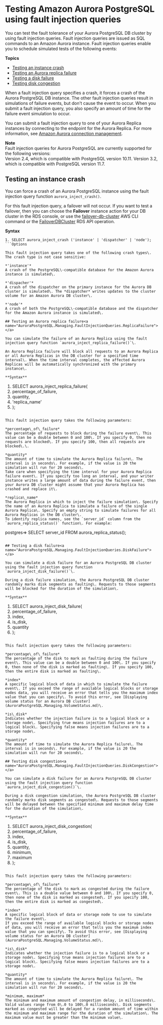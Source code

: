 # Testing Amazon Aurora PostgreSQL using fault injection queries<a name="AuroraPostgreSQL.Managing.FaultInjectionQueries"></a>

You can test the fault tolerance of your Aurora PostgreSQL DB cluster by using fault injection queries\. Fault injection queries are issued as SQL commands to an Amazon Aurora instance\. Fault injection queries enable you to schedule simulated tests of the following events:

**Topics**
+ [Testing an instance crash](#AuroraPostgreSQL.Managing.FaultInjectionQueries.Crash)
+ [Testing an Aurora replica failure](#AuroraPostgreSQL.Managing.FaultInjectionQueries.ReplicaFailure)
+ [Testing a disk failure](#AuroraPostgreSQL.Managing.FaultInjectionQueries.DiskFailure)
+ [Testing disk congestion](#AuroraPostgreSQL.Managing.FaultInjectionQueries.DiskCongestion)

When a fault injection query specifies a crash, it forces a crash of the Aurora PostgreSQL DB instance\. The other fault injection queries result in simulations of failure events, but don't cause the event to occur\. When you submit a fault injection query, you also specify an amount of time for the failure event simulation to occur\.

You can submit a fault injection query to one of your Aurora Replica instances by connecting to the endpoint for the Aurora Replica\. For more information, see [Amazon Aurora connection management](Aurora.Overview.Endpoints.md)\.

**Note**  
Fault injection queries for Aurora PostgreSQL are currently supported for the following versions:  
Version 2\.4, which is compatible with PostgreSQL version 10\.11\.
Version 3\.2, which is compatible with PostgreSQL version 11\.7\.
 

## Testing an instance crash<a name="AuroraPostgreSQL.Managing.FaultInjectionQueries.Crash"></a>

You can force a crash of an Aurora PostgreSQL instance using the fault injection query function `aurora_inject_crash()`\.

For this fault injection query, a failover will not occur\. If you want to test a failover, then you can choose the **Failover** instance action for your DB cluster in the RDS console, or use the [failover\-db\-cluster](https://docs.aws.amazon.com/cli/latest/reference/rds/failover-db-cluster.html) AWS CLI command or the [FailoverDBCluster](https://docs.aws.amazon.com/AmazonRDS/latest/APIReference/API_FailoverDBCluster.html) RDS API operation\. 

**Syntax**

```
1. SELECT aurora_inject_crash ('instance' | 'dispatcher' | 'node');
```Options

This fault injection query takes one of the following crash types\. The crash type is not case sensitive:

*'instance'*  
A crash of the PostgreSQL\-compatible database for the Amazon Aurora instance is simulated\.

*'dispacher'*  
A crash of the dispatcher on the primary instance for the Aurora DB cluster is simulated\. The *dispatcher* writes updates to the cluster volume for an Amazon Aurora DB cluster\.

*'node'*  
A crash of both the PostgreSQL\-compatible database and the dispatcher for the Amazon Aurora instance is simulated\.

## Testing an Aurora replica failure<a name="AuroraPostgreSQL.Managing.FaultInjectionQueries.ReplicaFailure"></a>

You can simulate the failure of an Aurora Replica using the fault injection query function `aurora_inject_replica_failure()`\.

An Aurora Replica failure will block all requests to an Aurora Replica or all Aurora Replicas in the DB cluster for a specified time interval\. When the time interval completes, the affected Aurora Replicas will be automatically synchronized with the primary instance\. 

**Syntax**

```
1. SELECT aurora_inject_replica_failure(
2.    percentage_of_failure, 
3.    quantity, 
4.    'replica_name'
5. );
```Options

This fault injection query takes the following parameters:

*percentage\_of\_failure*  
The percentage of requests to block during the failure event\. This value can be a double between 0 and 100\. If you specify 0, then no requests are blocked\. If you specify 100, then all requests are blocked\.\.

*quantity*  
The amount of time to simulate the Aurora Replica failure\. The interval is in seconds\. For example, if the value is 20 the simulation will run for 20 seconds\.  
Take care when specifying the time interval for your Aurora Replica failure event\. If you specify too long an interval, and your writer instance writes a large amount of data during the failure event, then your Aurora DB cluster might assume that your Aurora Replica has crashed and replace it\.

*replica\_name*  
The Aurora Replica in which to inject the failure simulation\. Specify the name of an Aurora Replica to simulate a failure of the single Aurora Replica\. Specify an empty string to simulate failures for all Aurora Replicas in the DB cluster\.   
To identify replica names, see the `server_id` column from the `aurora_replica_status()` function\. For example:  

```
postgres=> SELECT server_id FROM aurora_replica_status();
```

## Testing a disk failure<a name="AuroraPostgreSQL.Managing.FaultInjectionQueries.DiskFailure"></a>

You can simulate a disk failure for an Aurora PostgreSQL DB cluster using the fault injection query function `aurora_inject_disk_failure()`\.

During a disk failure simulation, the Aurora PostgreSQL DB cluster randomly marks disk segments as faulting\. Requests to those segments will be blocked for the duration of the simulation\.

**Syntax**

```
1. SELECT aurora_inject_disk_failure(
2.    percentage_of_failure, 
3.    index, 
4.    is_disk, 
5.    quantity
6. );
```Options

This fault injection query takes the following parameters:

*percentage\_of\_failure*  
The percentage of the disk to mark as faulting during the failure event\. This value can be a double between 0 and 100\. If you specify 0, then none of the disk is marked as faulting\. If you specify 100, then the entire disk is marked as faulting\.

*index*  
A specific logical block of data in which to simulate the failure event\. If you exceed the range of available logical blocks or storage nodes data, you will receive an error that tells you the maximum index value that you can specify\. To avoid this error, see [Displaying volume status for an Aurora DB cluster](AuroraPostgreSQL.Managing.VolumeStatus.md)\.

*is\_disk*  
Indicates whether the injection failure is to a logical block or a storage node\. Specifying true means injection failures are to a logical block\. Specifying false means injection failures are to a storage node\.

*quantity*  
The amount of time to simulate the Aurora Replica failure\. The interval is in seconds\. For example, if the value is 20 the simulation will run for 20 seconds\.

## Testing disk congestion<a name="AuroraPostgreSQL.Managing.FaultInjectionQueries.DiskCongestion"></a>

You can simulate a disk failure for an Aurora PostgreSQL DB cluster using the fault injection query function `aurora_inject_disk_congestion()`\.

During a disk congestion simulation, the Aurora PostgreSQL DB cluster randomly marks disk segments as congested\. Requests to those segments will be delayed between the specified minimum and maximum delay time for the duration of the simulation\.

**Syntax**

```
1. SELECT aurora_inject_disk_congestion(
2.    percentage_of_failure, 
3.    index, 
4.    is_disk, 
5.    quantity, 
6.    minimum, 
7.    maximum
8. );
```Options

This fault injection query takes the following parameters:

*percentage\_of\_failure*  
The percentage of the disk to mark as congested during the failure event\. This is a double value between 0 and 100\. If you specify 0, then none of the disk is marked as congested\. If you specify 100, then the entire disk is marked as congested\.

*index*  
A specific logical block of data or storage node to use to simulate the failure event\.  
If you exceed the range of available logical blocks or storage nodes of data, you will receive an error that tells you the maximum index value that you can specify\. To avoid this error, see [Displaying volume status for an Aurora DB cluster](AuroraPostgreSQL.Managing.VolumeStatus.md)\.

*is\_disk*  
Indicates whether the injection failure is to a logical block or a storage node\. Specifying true means injection failures are to a logical block\. Specifying false means injection failures are to a storage node\.

*quantity*  
The amount of time to simulate the Aurora Replica failure\. The interval is in seconds\. For example, if the value is 20 the simulation will run for 20 seconds\.

*minimum, maximum*  
The minimum and maximum amount of congestion delay, in milliseconds\. Valid values range from 0\.0 to 100\.0 milliseconds\. Disk segments marked as congested will be delayed for a random amount of time within the minimum and maximum range for the duration of the simulation\. The maximum value must be greater than the minimum value\.